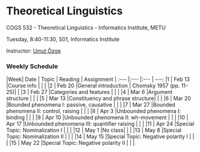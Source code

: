 # Theoretical Linguistics
COGS 532 - Theoretical Linguistics - Informatics Institute, METU

Tuesday, 8:40-11:30, S01, Informatics Institute

Instructor: [Umut Özge](https//umutozge.github.io)

### Weekly Schedule

|Week| Date   | Topic | Reading | Assignment |
:--- |:---    |:---  | ---: 
|1   | Feb 13 |Course info  |         |  |
|2   | Feb 20 |General introduction | Chomsky 1957 (pp. 11-25)| |
|3   | Feb 27 |Categories and features |         | | 
|4   | Mar 6  |Argument structure       |         | |
|5   | Mar 13 |Constituency and phrase structure| | |
|6   | Mar 20 |Bounded phenomena I: passive, causative |         | |
|7   | Mar 27 |Bounded phenomena II: control, raising   |         | |
|8   | Apr 3  |Unbounded phenomena I: binding | | |
|9   | Apr 10 |Unbounded phenomena II: wh-movement     |         |  |
|10  | Apr 17 |Unbounded phenomena III: quantifier raising     |         | |
|11  | Apr 24 |Special Topic: Nominalization I      |         | | 
|12  | May 1  |No class|         | |
|13  | May 8  |Special Topic: Nominalization II       |         |  |
|14  | May 15 |Special Topic: Negative polarity I     |         | |
|15  | May 22 |Special Topic: Negative polarity II       |         |  |

